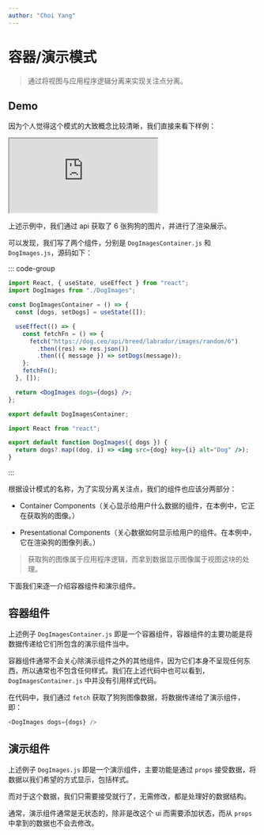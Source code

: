 ```yaml
---
author: "Choi Yang"
---
```


# 容器/演示模式

> 通过将视图与应用程序逻辑分离来实现关注点分离。

## Demo

因为个人觉得这个模式的大致概念比较清晰，我们直接来看下样例：

<iframe src='https://stackblitz.com/edit/container-presentational-pattern?embed=1&file=src/DogImagesContainer.js'></iframe>

上述示例中，我们通过 api 获取了 6 张狗狗的图片，并进行了渲染展示。

可以发现，我们写了两个组件，分别是 `DogImagesContainer.js` 和 `DogImages.js`，源码如下：

::: code-group

```jsx [DogImagesContainer.js]
import React, { useState, useEffect } from "react";
import DogImages from "./DogImages";

const DogImagesContainer = () => {
  const [dogs, setDogs] = useState([]);

  useEffect(() => {
    const fetchFn = () => {
      fetch("https://dog.ceo/api/breed/labrador/images/random/6")
        .then((res) => res.json())
        .then(({ message }) => setDogs(message));
    };
    fetchFn();
  }, []);

  return <DogImages dogs={dogs} />;
};

export default DogImagesContainer;
```

```jsx [DogImages.js]
import React from "react";

export default function DogImages({ dogs }) {
  return dogs?.map((dog, i) => <img src={dog} key={i} alt="Dog" />);
}
```

:::

根据设计模式的名称，为了实现分离关注点，我们的组件也应该分两部分：

- Container Components（关心显示给用户什么数据的组件，在本例中，它正在获取狗的图像。）

- Presentational Components（关心数据如何显示给用户的组件。在本例中，它在渲染狗的图像列表。）

> 获取狗的图像属于应用程序逻辑，而拿到数据显示图像属于视图这块的处理。

下面我们来逐一介绍容器组件和演示组件。

## 容器组件

上述例子 `DogImagesContainer.js` 即是一个容器组件，容器组件的主要功能是将数据传递给它们所包含的演示组件当中。

容器组件通常不会关心除演示组件之外的其他组件，因为它们本身不呈现任何东西，所以通常也不包含任何样式。我们在上述代码中也可以看到，`DogImagesContainer.js` 中并没有引用样式代码。

在代码中，我们通过 `fetch` 获取了狗狗图像数据，将数据传递给了演示组件，即：

```js
<DogImages dogs={dogs} />
```

## 演示组件

上述例子 `DogImages.js` 即是一个演示组件，主要功能是通过 `props` 接受数据，将数据以我们希望的方式显示，包括样式。

而对于这个数据，我们只需要接受就行了，无需修改，都是处理好的数据结构。

通常，演示组件通常是无状态的，除非是改这个 ui 而需要添加状态，而从 `props` 中拿到的数据也不会去修改。
